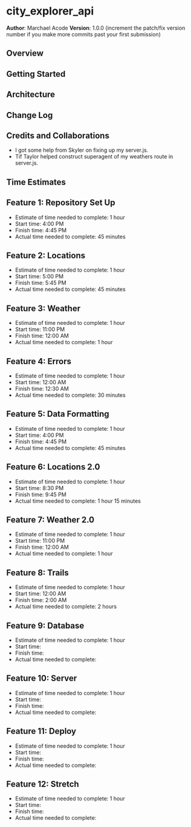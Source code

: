 # city_explorer_api

**Author**: Marchael Acode
**Version**: 1.0.0 (increment the patch/fix version number if you make more commits past your first submission)

## Overview

<!-- Provide a high level overview of what this application is and why you are building it, beyond the fact that it's an assignment for this class. (i.e. What's your problem domain?) -->

## Getting Started

<!-- What are the steps that a user must take in order to build this app on their own machine and get it running? -->

## Architecture

<!-- Provide a detailed description of the application design. What technologies (languages, libraries, etc) you're using, and any other relevant design information. -->

## Change Log

<!-- Use this area to document the iterative changes made to your application as each feature is successfully implemented. Use time stamps. Here's an examples:

01-01-2001 4:59pm - Application now has a fully-functional express server, with a GET route for the location resource. -->

## Credits and Collaborations
<!-- Give credit (and a link) to other people or resources that helped you build this application. -->
- I got some help from Skyler on fixing up my server.js.
- Tif Taylor helped construct superagent of my weathers route in server.js.

## Time Estimates

## Feature 1: Repository Set Up

- Estimate of time needed to complete: 1 hour
- Start time: 4:00 PM
- Finish time: 4:45 PM
- Actual time needed to complete: 45 minutes

## Feature 2: Locations

- Estimate of time needed to complete: 1 hour
- Start time: 5:00 PM
- Finish time: 5:45 PM
- Actual time needed to complete: 45 minutes

## Feature 3: Weather

- Estimate of time needed to complete: 1 hour
- Start time: 11:00 PM
- Finish time: 12:00 AM
- Actual time needed to complete: 1 hour

## Feature 4: Errors

- Estimate of time needed to complete: 1 hour
- Start time: 12:00 AM
- Finish time: 12:30 AM
- Actual time needed to complete: 30 minutes

## Feature 5: Data Formatting

- Estimate of time needed to complete: 1 hour
- Start time: 4:00 PM
- Finish time: 4:45 PM
- Actual time needed to complete: 45 minutes

## Feature 6: Locations 2.0

- Estimate of time needed to complete: 1 hour
- Start time: 8:30 PM
- Finish time: 9:45 PM
- Actual time needed to complete: 1 hour 15 minutes

## Feature 7: Weather 2.0

- Estimate of time needed to complete: 1 hour
- Start time: 11:00 PM
- Finish time: 12:00 AM
- Actual time needed to complete: 1 hour

## Feature 8: Trails

- Estimate of time needed to complete: 1 hour
- Start time: 12:00 AM
- Finish time: 2:00 AM
- Actual time needed to complete: 2 hours

## Feature 9: Database

- Estimate of time needed to complete: 1 hour
- Start time:
- Finish time:
- Actual time needed to complete:

## Feature 10: Server

- Estimate of time needed to complete: 1 hour
- Start time:
- Finish time:
- Actual time needed to complete:

## Feature 11: Deploy

- Estimate of time needed to complete: 1 hour
- Start time:
- Finish time:
- Actual time needed to complete:

## Feature 12: Stretch

- Estimate of time needed to complete: 1 hour
- Start time:
- Finish time:
- Actual time needed to complete:
